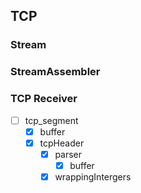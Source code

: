 ## TCP
### Stream
### StreamAssembler
### TCP Receiver
- [ ] tcp_segment
  - [x] buffer
  - [x] tcpHeader
    - [x] parser
      - [x] buffer
    - [x] wrappingIntergers
